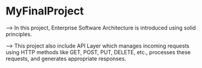 # MyFinalProject

--> In this project, Enterprise Software Architecture is introduced using solid principles.

--> This project also include API Layer which manages incoming requests using HTTP methods
like GET, POST, PUT, DELETE, etc., processes these requests, and generates appropriate responses.
